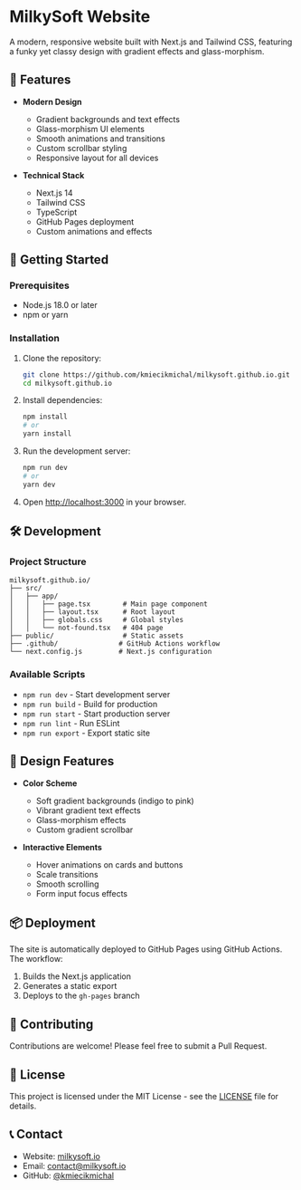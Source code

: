 # MilkySoft Website

A modern, responsive website built with Next.js and Tailwind CSS, featuring a funky yet classy design with gradient effects and glass-morphism.

## 🌟 Features

- **Modern Design**
  - Gradient backgrounds and text effects
  - Glass-morphism UI elements
  - Smooth animations and transitions
  - Custom scrollbar styling
  - Responsive layout for all devices

- **Technical Stack**
  - Next.js 14
  - Tailwind CSS
  - TypeScript
  - GitHub Pages deployment
  - Custom animations and effects

## 🚀 Getting Started

### Prerequisites

- Node.js 18.0 or later
- npm or yarn

### Installation

1. Clone the repository:
   ```bash
   git clone https://github.com/kmiecikmichal/milkysoft.github.io.git
   cd milkysoft.github.io
   ```

2. Install dependencies:
   ```bash
   npm install
   # or
   yarn install
   ```

3. Run the development server:
   ```bash
   npm run dev
   # or
   yarn dev
   ```

4. Open [http://localhost:3000](http://localhost:3000) in your browser.

## 🛠️ Development

### Project Structure

```
milkysoft.github.io/
├── src/
│   ├── app/
│   │   ├── page.tsx        # Main page component
│   │   ├── layout.tsx      # Root layout
│   │   ├── globals.css     # Global styles
│   │   └── not-found.tsx   # 404 page
├── public/                 # Static assets
├── .github/               # GitHub Actions workflow
└── next.config.js         # Next.js configuration
```

### Available Scripts

- `npm run dev` - Start development server
- `npm run build` - Build for production
- `npm run start` - Start production server
- `npm run lint` - Run ESLint
- `npm run export` - Export static site

## 🎨 Design Features

- **Color Scheme**
  - Soft gradient backgrounds (indigo to pink)
  - Vibrant gradient text effects
  - Glass-morphism effects
  - Custom gradient scrollbar

- **Interactive Elements**
  - Hover animations on cards and buttons
  - Scale transitions
  - Smooth scrolling
  - Form input focus effects

## 📦 Deployment

The site is automatically deployed to GitHub Pages using GitHub Actions. The workflow:

1. Builds the Next.js application
2. Generates a static export
3. Deploys to the `gh-pages` branch

## 🤝 Contributing

Contributions are welcome! Please feel free to submit a Pull Request.

## 📝 License

This project is licensed under the MIT License - see the [LICENSE](LICENSE) file for details.

## 📞 Contact

- Website: [milkysoft.io](https://milkysoft.io)
- Email: contact@milkysoft.io
- GitHub: [@kmiecikmichal](https://github.com/kmiecikmichal) 